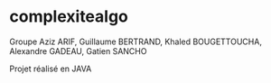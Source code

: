 # complexitealgo
Groupe Aziz ARIF, Guillaume BERTRAND, Khaled BOUGETTOUCHA, Alexandre GADEAU, Gatien SANCHO

Projet réalisé en JAVA